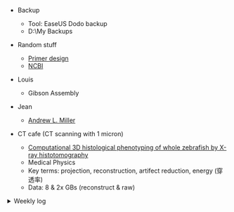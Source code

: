 * Backup
  * Tool: EaseUS Dodo backup
  * D:\My Backups
  
* Random stuff
  * [Primer design](https://www.ncbi.nlm.nih.gov/tools/primer-blast/)
  * [NCBI](https://www.ncbi.nlm.nih.gov/)

* Louis
  * Gibson Assembly

* Jean
  * [Andrew L. Miller](https://life-sci.ust.hk/team/andrew-l-miller/)

* CT cafe (CT scanning with 1 micron)
  * [Computational 3D histological phenotyping of whole zebrafish by X-ray histotomography](https://elifesciences.org/articles/44898)
  * Medical Physics
  * Key terms: projection, reconstruction, artifect reduction, energy (穿透率)
  * Data: 8 & 2x GBs (reconstruct & raw)

<details><summary>Weekly log</summary>
<p>
 
### 2020
* 12/10-11: 報到，任務釐清
* 12/14-18: setup micro-manager, basic feature tests
* 12/21-25: Z stage setup; auto-exposure; CT cafe (delta micro CT)
* 12/28-31: auto-focus; burst acquisition; 
</p></details>


